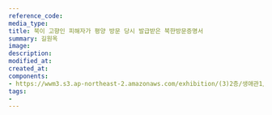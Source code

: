 ```yaml
---
reference_code:
media_type:
title: 북이 고향인 피해자가 평양 방문 당시 발급받은 북한방문증명서
summary: 길원옥
image:
description:
modified_at:
created_at:
components:
- https://wwm3.s3.ap-northeast-2.amazonaws.com/exhibition/(3)2층/생애관1/자료/LHS_6960.jpg
tags:
-
---
```

